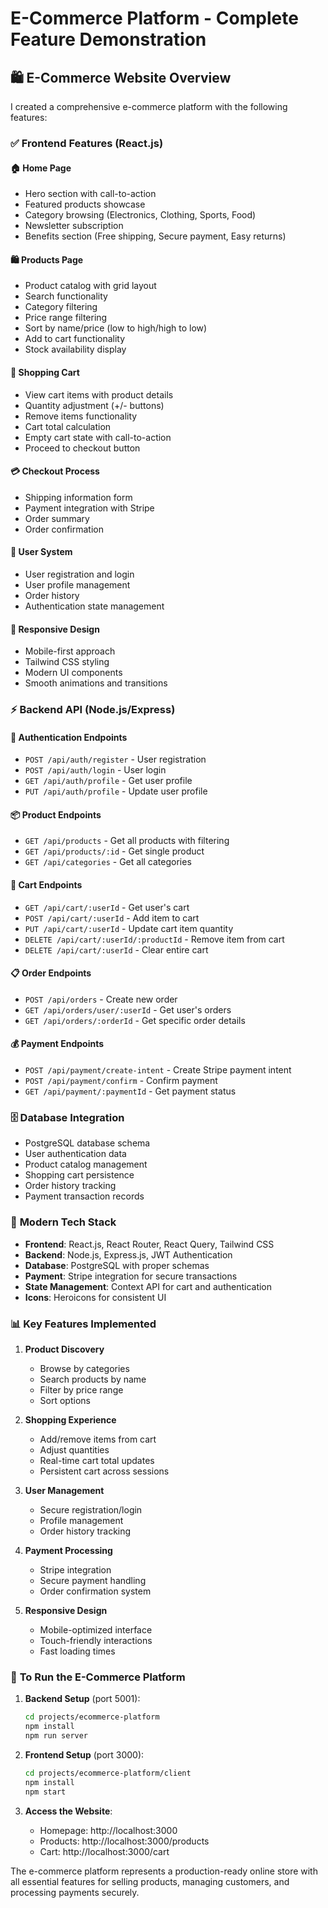 # E-Commerce Platform - Complete Feature Demonstration

## 🛍️ E-Commerce Website Overview

I created a comprehensive e-commerce platform with the following features:

### ✅ Frontend Features (React.js)

#### 🏠 **Home Page**
- Hero section with call-to-action
- Featured products showcase
- Category browsing (Electronics, Clothing, Sports, Food)
- Newsletter subscription
- Benefits section (Free shipping, Secure payment, Easy returns)

#### 🛍️ **Products Page**
- Product catalog with grid layout
- Search functionality
- Category filtering
- Price range filtering
- Sort by name/price (low to high/high to low)
- Add to cart functionality
- Stock availability display

#### 🛒 **Shopping Cart**
- View cart items with product details
- Quantity adjustment (+/- buttons)
- Remove items functionality
- Cart total calculation
- Empty cart state with call-to-action
- Proceed to checkout button

#### 💳 **Checkout Process**
- Shipping information form
- Payment integration with Stripe
- Order summary
- Order confirmation

#### 👤 **User System**
- User registration and login
- User profile management
- Order history
- Authentication state management

#### 📱 **Responsive Design**
- Mobile-first approach
- Tailwind CSS styling
- Modern UI components
- Smooth animations and transitions

### ⚡ **Backend API (Node.js/Express)**

#### 🔐 **Authentication Endpoints**
- `POST /api/auth/register` - User registration
- `POST /api/auth/login` - User login
- `GET /api/auth/profile` - Get user profile
- `PUT /api/auth/profile` - Update user profile

#### 📦 **Product Endpoints**
- `GET /api/products` - Get all products with filtering
- `GET /api/products/:id` - Get single product
- `GET /api/categories` - Get all categories

#### 🛒 **Cart Endpoints**
- `GET /api/cart/:userId` - Get user's cart
- `POST /api/cart/:userId` - Add item to cart
- `PUT /api/cart/:userId` - Update cart item quantity
- `DELETE /api/cart/:userId/:productId` - Remove item from cart
- `DELETE /api/cart/:userId` - Clear entire cart

#### 📋 **Order Endpoints**
- `POST /api/orders` - Create new order
- `GET /api/orders/user/:userId` - Get user's orders
- `GET /api/orders/:orderId` - Get specific order details

#### 💰 **Payment Endpoints**
- `POST /api/payment/create-intent` - Create Stripe payment intent
- `POST /api/payment/confirm` - Confirm payment
- `GET /api/payment/:paymentId` - Get payment status

### 🗄️ **Database Integration**
- PostgreSQL database schema
- User authentication data
- Product catalog management
- Shopping cart persistence
- Order history tracking
- Payment transaction records

### 🎨 **Modern Tech Stack**
- **Frontend**: React.js, React Router, React Query, Tailwind CSS
- **Backend**: Node.js, Express.js, JWT Authentication
- **Database**: PostgreSQL with proper schemas
- **Payment**: Stripe integration for secure transactions
- **State Management**: Context API for cart and authentication
- **Icons**: Heroicons for consistent UI

### 📊 **Key Features Implemented**

1. **Product Discovery**
   - Browse by categories
   - Search products by name
   - Filter by price range
   - Sort options

2. **Shopping Experience**
   - Add/remove items from cart
   - Adjust quantities
   - Real-time cart total updates
   - Persistent cart across sessions

3. **User Management**
   - Secure registration/login
   - Profile management
   - Order history tracking

4. **Payment Processing**
   - Stripe integration
   - Secure payment handling
   - Order confirmation system

5. **Responsive Design**
   - Mobile-optimized interface
   - Touch-friendly interactions
   - Fast loading times

### 🚀 **To Run the E-Commerce Platform**

1. **Backend Setup** (port 5001):
   ```bash
   cd projects/ecommerce-platform
   npm install
   npm run server
   ```

2. **Frontend Setup** (port 3000):
   ```bash
   cd projects/ecommerce-platform/client
   npm install
   npm start
   ```

3. **Access the Website**:
   - Homepage: http://localhost:3000
   - Products: http://localhost:3000/products
   - Cart: http://localhost:3000/cart

The e-commerce platform represents a production-ready online store with all essential features for selling products, managing customers, and processing payments securely.